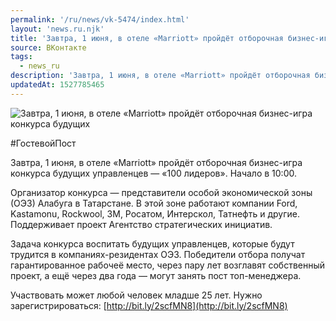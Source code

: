 ```yaml
---
permalink: '/ru/news/vk-5474/index.html'
layout: 'news.ru.njk'
title: 'Завтра, 1 июня, в отеле «Marriott» пройдёт отборочная бизнес-игра конкурса будущих управленцев'
source: ВКонтакте
tags:
  - news_ru
description: 'Завтра, 1 июня, в отеле «Marriott» пройдёт отборочная бизнес-игра конкурса будущих'
updatedAt: 1527785465
---
```

![Завтра, 1 июня, в отеле «Marriott» пройдёт отборочная бизнес-игра конкурса будущих](https://sun9-70.userapi.com/impf/c845020/v845020720/6a147/ppnHyA1Ftx8.jpg?size=700x500&quality=96&proxy=1&sign=2a3e1a13911a02d7528774208d0737ea&c_uniq_tag=WG93P8TM_EdFVSkN9_1SL7kGSIyJkqH1Hw4_bgkszXw&type=album)

#ГостевойПост

Завтра, 1 июня, в отеле «Marriott» пройдёт отборочная бизнес-игра конкурса будущих управленцев — «100 лидеров». Начало в 10:00.

Организатор конкурса — представители особой экономической зоны (ОЭЗ) Алабуга в Татарстане. В этой зоне работают компании Ford, Kastamonu, Rockwool, 3M, Росатом, Интерскол, Татнефть и другие. Поддерживает проект Агентство стратегических инициатив.

Задача конкурса воспитать будущих управленцев, которые будут трудится в компаниях-резидентах ОЭЗ. Победители отбора получат гарантированное рабочеё место, через пару лет возглавят собственный проект, а ещё через два года — могут занять пост топ-менеджера.

Участвовать может любой человек младше 25 лет. Нужно зарегистрироваться: [http://bit.ly/2scfMN8](http://bit.ly/2scfMN8)
